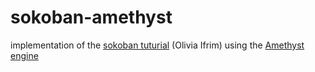 # sokoban-amethyst

implementation of the [sokoban tuturial](https://github.com/iolivia/rust-sokoban) (Olivia Ifrim) using the [Amethyst engine](https://amethyst.rs/)
